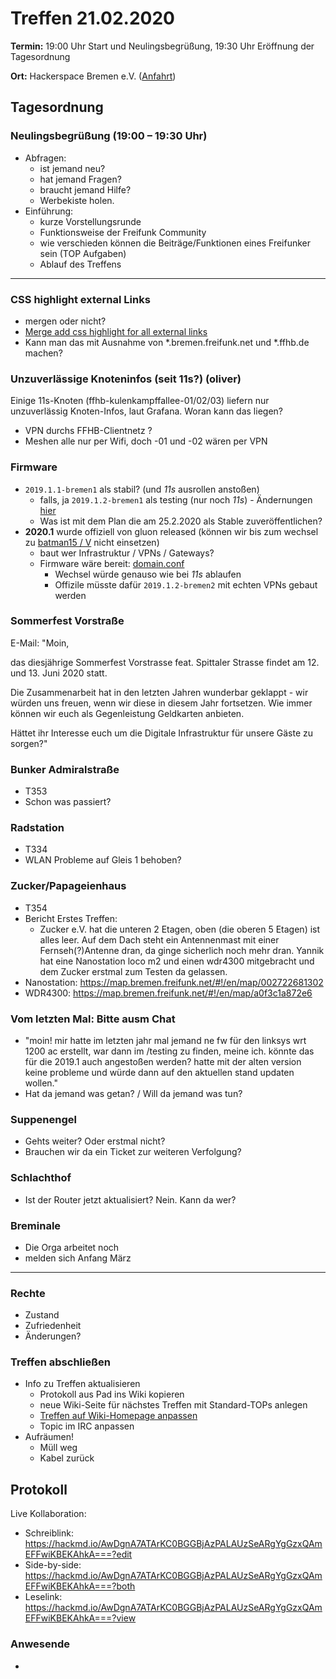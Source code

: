 # Treffen 21.02.2020

**Termin:** 19:00 Uhr Start und Neulingsbegrüßung, 19:30 Uhr Eröffnung der Tagesordnung

**Ort:** Hackerspace Bremen e.V. ([Anfahrt](https://www.hackerspace-bremen.de/anfahrt/))

## Tagesordnung
### Neulingsbegrüßung (19:00 – 19:30 Uhr)

- Abfragen:
    - ist jemand neu?
    - hat jemand Fragen?
    - braucht jemand Hilfe?
    - Werbekiste holen.
- Einführung:
    - kurze Vorstellungsrunde
    - Funktionsweise der Freifunk Community
    - wie verschieden können die Beiträge/Funktionen eines Freifunker sein (TOP Aufgaben)
    - Ablauf des Treffens

---

### CSS highlight external Links
- mergen oder nicht?
- [Merge add css highlight for all external links](https://github.com/FreifunkBremen/bremen.freifunk.net/pull/110)
- Kann man das mit Ausnahme von *.bremen.freifunk.net und *.ffhb.de machen?

### Unzuverlässige Knoteninfos (seit 11s?) (oliver)
Einige 11s-Knoten (ffhb-kulenkampffallee-01/02/03) liefern nur unzuverlässig Knoten-Infos, laut Grafana. Woran kann das liegen?
- VPN durchs FFHB-Clientnetz ?
- Meshen alle nur per Wifi, doch -01 und -02 wären per VPN

### Firmware
- `2019.1.1-bremen1` als stabil? (und _11s_ ausrollen anstoßen)
  - falls, ja `2019.1.2-bremen1` als testing (nur noch _11s_) - Ändernungen [hier](https://github.com/FreifunkBremen/gluon-site-ffhb/pull/37/files)
  - Was ist mit dem Plan die am 25.2.2020 als Stable zuveröffentlichen?
- **2020.1** wurde offiziell von gluon released (können wir bis zum wechsel zu [batman15 / V](https://gluon.readthedocs.io/en/v2020.1.x/releases/v2020.1.html#batman-adv-compat-v14-removal) nicht einsetzen)
  - baut wer Infrastruktur / VPNs / Gateways?
  - Firmware wäre bereit: [domain.conf](https://github.com/FreifunkBremen/gluon-site-ffhb/blob/after_ibss/domains/ffhb_batv15.conf#L55-L58)
      - Wechsel würde genauso wie bei _11s_ ablaufen
      - Offizile müsste dafür `2019.1.2-bremen2` mit echten VPNs gebaut werden

### Sommerfest Vorstraße
E-Mail:
"Moin,

das diesjährige Sommerfest Vorstrasse feat. Spittaler Strasse findet am 12. und 13. Juni 2020 statt.

Die Zusammenarbeit hat in den letzten Jahren wunderbar geklappt - wir würden uns freuen, wenn wir diese in diesem Jahr fortsetzen. Wie immer können wir euch als Gegenleistung Geldkarten anbieten. 

Hättet ihr Interesse euch um die Digitale Infrastruktur für unsere Gäste zu sorgen?"

### Bunker Admiralstraße
* T353
* Schon was passiert?

### Radstation
* T334
* WLAN Probleme auf Gleis 1 behoben?

### Zucker/Papageienhaus
* T354
* Bericht Erstes Treffen:
  * Zucker e.V. hat die unteren 2 Etagen, oben (die oberen 5 Etagen) ist alles leer. Auf dem Dach steht ein Antennenmast mit einer Fernseh(?)Antenne dran, da ginge sicherlich noch mehr dran.
Yannik hat eine Nanostation loco m2 und einen wdr4300 mitgebracht und dem Zucker erstmal zum Testen da gelassen.
* Nanostation: https://map.bremen.freifunk.net/#!/en/map/002722681302
* WDR4300: https://map.bremen.freifunk.net/#!/en/map/a0f3c1a872e6

### Vom letzten Mal: Bitte ausm Chat
* "moin! mir hatte im letzten jahr mal jemand ne fw für den linksys wrt 1200 ac erstellt, war dann im /testing zu finden, meine ich. könnte das für die 2019.1 auch angestoßen werden? hatte mit der alten version keine probleme und würde dann auf den aktuellen stand updaten wollen."
* Hat da jemand was getan? / Will da jemand was tun?

### Suppenengel
* Gehts weiter? Oder erstmal nicht?
* Brauchen wir da ein Ticket zur weiteren Verfolgung?

### Schlachthof
* Ist der Router jetzt aktualisiert? Nein. Kann da wer?

### Breminale
* Die Orga arbeitet noch
* melden sich Anfang März

---
### Rechte

- Zustand
- Zufriedenheit
- Änderungen?

### Treffen abschließen

- Info zu Treffen aktualisieren
  - Protokoll aus Pad ins Wiki kopieren
  - neue Wiki-Seite für nächstes Treffen mit Standard-TOPs anlegen
  - [Treffen auf Wiki-Homepage anpassen](https://wiki.bremen.freifunk.net/Home)
  - Topic im IRC anpassen
- Aufräumen!
  - Müll weg
  - Kabel zurück

## Protokoll

Live Kollaboration:

* Schreiblink: https://hackmd.io/AwDgnA7ATArKC0BGGBjAzPALAUzSeARgYgGzxQAmEFFwiKBEKAhkA===?edit
* Side-by-side: https://hackmd.io/AwDgnA7ATArKC0BGGBjAzPALAUzSeARgYgGzxQAmEFFwiKBEKAhkA===?both
* Leselink: https://hackmd.io/AwDgnA7ATArKC0BGGBjAzPALAUzSeARgYgGzxQAmEFFwiKBEKAhkA===?view

### Anwesende
* 